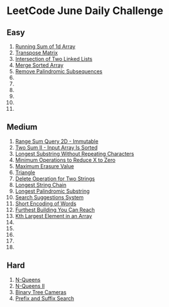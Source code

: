 # LeetCode June Daily Challenge

## Easy
1) [Running Sum of 1d Array](https://github.com/SmartOven/Java/tree/main/LeetCode/DailyChallenge/June/src/Day1)
2) [Transpose Matrix](https://github.com/SmartOven/Java/tree/main/LeetCode/DailyChallenge/June/src/Day2)
3) [Intersection of Two Linked Lists](https://github.com/SmartOven/Java/tree/main/LeetCode/DailyChallenge/June/src/Day6)
4) [Merge Sorted Array](https://github.com/SmartOven/Java/tree/main/LeetCode/DailyChallenge/June/src/Day7)
5) [Remove Palindromic Subsequences](https://github.com/SmartOven/Java/tree/main/LeetCode/DailyChallenge/June/src/Day8)
6) [](https://github.com/SmartOven/Java/tree/main/LeetCode/DailyChallenge/June/src/Day)
7) [](https://github.com/SmartOven/Java/tree/main/LeetCode/DailyChallenge/June/src/Day)
8) [](https://github.com/SmartOven/Java/tree/main/LeetCode/DailyChallenge/June/src/Day)
9) [](https://github.com/SmartOven/Java/tree/main/LeetCode/DailyChallenge/June/src/Day)
10) [](https://github.com/SmartOven/Java/tree/main/LeetCode/DailyChallenge/June/src/Day)
11) [](https://github.com/SmartOven/Java/tree/main/LeetCode/DailyChallenge/June/src/Day)

## Medium
1) [Range Sum Query 2D - Immutable](https://github.com/SmartOven/Java/tree/main/LeetCode/DailyChallenge/June/src/Day3)
2) [Two Sum II - Input Array Is Sorted](https://github.com/SmartOven/Java/tree/main/LeetCode/DailyChallenge/June/src/Day9)
3) [Longest Substring Without Repeating Characters](https://github.com/SmartOven/Java/tree/main/LeetCode/DailyChallenge/June/src/Day10)
4) [Minimum Operations to Reduce X to Zero](https://github.com/SmartOven/Java/tree/main/LeetCode/DailyChallenge/June/src/Day)
5) [Maximum Erasure Value](https://github.com/SmartOven/Java/tree/main/LeetCode/DailyChallenge/June/src/Day12)
6) [Triangle](https://github.com/SmartOven/Java/tree/main/LeetCode/DailyChallenge/June/src/Day13)
7) [Delete Operation for Two Strings](https://github.com/SmartOven/Java/tree/main/LeetCode/DailyChallenge/June/src/Day14)
8) [Longest String Chain](https://github.com/SmartOven/Java/tree/main/LeetCode/DailyChallenge/June/src/Day15)
9) [Longest Palindromic Substring](https://github.com/SmartOven/Java/tree/main/LeetCode/DailyChallenge/June/src/Day16)
10) [Search Suggestions System](https://github.com/SmartOven/Java/tree/main/LeetCode/DailyChallenge/June/src/Day19)
11) [Short Encoding of Words](https://github.com/SmartOven/Java/tree/main/LeetCode/DailyChallenge/June/src/Day20)
12) [Furthest Building You Can Reach](https://github.com/SmartOven/Java/tree/main/LeetCode/DailyChallenge/June/src/Day21)
13) [Kth Largest Element in an Array](https://github.com/SmartOven/Java/tree/main/LeetCode/DailyChallenge/June/src/Day22)
14) [](https://github.com/SmartOven/Java/tree/main/LeetCode/DailyChallenge/June/src/Day)
15) [](https://github.com/SmartOven/Java/tree/main/LeetCode/DailyChallenge/June/src/Day)
16) [](https://github.com/SmartOven/Java/tree/main/LeetCode/DailyChallenge/June/src/Day)
17) [](https://github.com/SmartOven/Java/tree/main/LeetCode/DailyChallenge/June/src/Day)
18) [](https://github.com/SmartOven/Java/tree/main/LeetCode/DailyChallenge/June/src/Day)

## Hard
1) [N-Queens](https://github.com/SmartOven/Java/tree/main/LeetCode/DailyChallenge/June/src/Day4)
2) [N-Queens II](https://github.com/SmartOven/Java/tree/main/LeetCode/DailyChallenge/June/src/Day5)
3) [Binary Tree Cameras](https://github.com/SmartOven/Java/tree/main/LeetCode/DailyChallenge/June/src/Day17)
4) [Prefix and Suffix Search](https://github.com/SmartOven/Java/tree/main/LeetCode/DailyChallenge/June/src/Day18)
